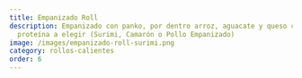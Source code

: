 ```yaml
---
title: Empanizado Roll
description: Empanizado con panko, por dentro arroz, aguacate y queso crema con
  proteína a elegir (Surimi, Camarón o Pollo Empanizado)
image: /images/empanizado-roll-surimi.png
category: rollos-calientes
order: 6
---
```

